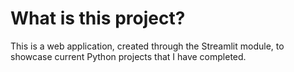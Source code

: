 # What is this project?
This is a web application, created through the Streamlit module, to showcase current Python projects that I have completed.
